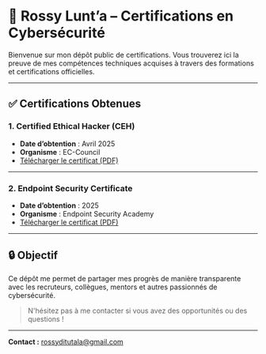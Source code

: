 # 🏅 Rossy Lunt’a – Certifications en Cybersécurité

Bienvenue sur mon dépôt public de certifications. Vous trouverez ici la preuve de mes compétences techniques acquises à travers des formations et certifications officielles.

---

## ✅ Certifications Obtenues

### 1. Certified Ethical Hacker (CEH)
- **Date d’obtention** : Avril 2025
- **Organisme** : EC-Council
- [Télécharger le certificat (PDF)](https://github.com/Rossy-dit/certifications/blob/main/CEH_Certificate.pdf)

---

### 2. Endpoint Security Certificate
- **Date d’obtention** : 2025
- **Organisme** : Endpoint Security Academy
- [Télécharger le certificat (PDF)](https://github.com/Rossy-dit/certifications/blob/main/Endpoint_Security.pdf)

---

## 🔒 Objectif
Ce dépôt me permet de partager mes progrès de manière transparente avec les recruteurs, collègues, mentors et autres passionnés de cybersécurité.

> N'hésitez pas à me contacter si vous avez des opportunités ou des questions !

---

**Contact :** rossyditutala@gmail.com  